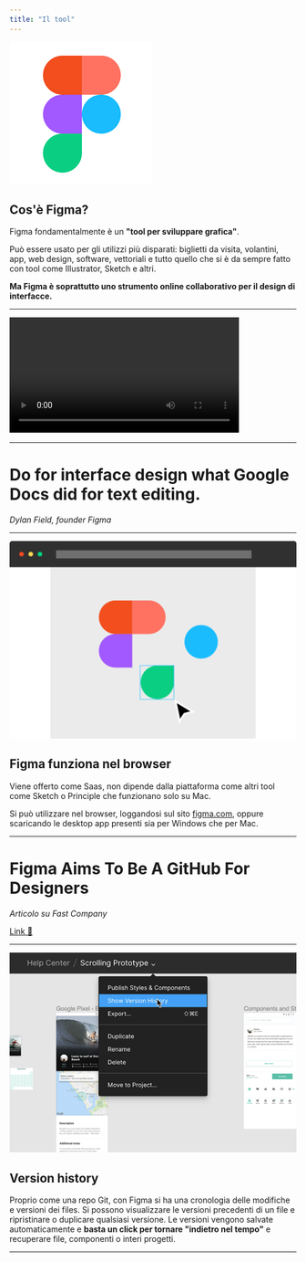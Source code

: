 ```yaml
---
title: "Il tool"
---
```

![white label](./assets/figma-logo.png)

## Cos'è Figma?

Figma fondamentalmente è un **"tool per sviluppare grafica"**.

Può essere usato per gli utilizzi più disparati: biglietti da visita, volantini, app, web design, software, vettoriali e tutto quello che si è da sempre fatto con tool come Illustrator, Sketch e altri.

**Ma Figma è soprattutto uno strumento online collaborativo per il design di interfacce.**

---

<div class="box-shadow">

<video controls width="80%">
    <source src="./Hero_Animation_60fps.mp4" type="video/mp4">
    Sorry, your browser doesn't support embedded videos.
</video>

</div>

---

# Do for interface design what Google Docs did for text editing.
<cite>Dylan Field, founder Figma</cite>

---

<div class="row">
<div class="col-6 box-shadow">

![white label](./assets/figma-2.svg)

</div>
<div class="col-6 text-left align-self-center">

## Figma funziona nel browser

Viene offerto come Saas, non dipende dalla piattaforma come altri tool come Sketch o Principle che funzionano solo su Mac.

Si può utilizzare nel browser, loggandosi sul sito [figma.com](https://www.figma.com), oppure scaricando le desktop app presenti sia per Windows che per Mac.


</div>
</div>

---

# Figma Aims To Be A GitHub For Designers
<cite>Articolo su Fast Company</cite>

[Link 🔗](https://www.fastcompany.com/3054382/figma-aims-to-be-a-github-for-designers)

---

<div class="row">
<div class="col-6 box-shadow">

![white label](./assets/figma-3.png)

</div>
<div class="col-6 text-left align-self-center">

## Version history

Proprio come una repo Git, con Figma si ha una cronologia delle modifiche e versioni dei files. Si possono visualizzare le versioni precedenti di un file e ripristinare o duplicare qualsiasi versione. Le versioni vengono salvate automaticamente e **basta un click per tornare "indietro nel tempo"** e recuperare file, componenti o interi progetti.


</div>
</div>

---
